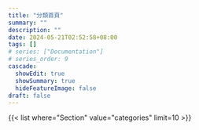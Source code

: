 ```yaml
---
title: "分類首頁"
summary: ""
description: ""
date: 2024-05-21T02:52:58+08:00
tags: []
# series: ["Documentation"]
# series_order: 9
cascade:
  showEdit: true
  showSummary: true
  hideFeatureImage: false
draft: false
---
```


<!-- https://blowfish.page/docs/shortcodes/#list -->

{{< list where="Section" value="categories" limit=10 >}}